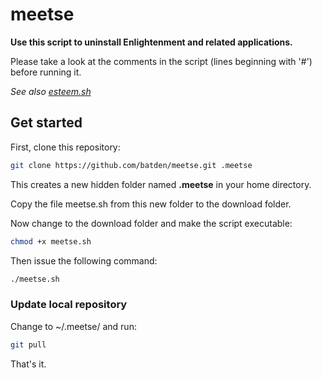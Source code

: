 # meetse

**Use this script to uninstall Enlightenment and related applications.**

Please take a look at the comments in the script (lines beginning with '#') before running it.

*See also [esteem.sh](https://github.com/batden/esteem)*

## Get started

First, clone this repository:

```bash
git clone https://github.com/batden/meetse.git .meetse
```

This creates a new hidden folder named **.meetse** in your home directory.

Copy the file meetse.sh from this new folder to the download folder.

Now change to the download folder and make the script executable:

```bash
chmod +x meetse.sh
```

Then issue the following command:

```bash
./meetse.sh
```

### Update local repository

Change to ~/.meetse/ and run:

```bash
git pull
```

That's it.
